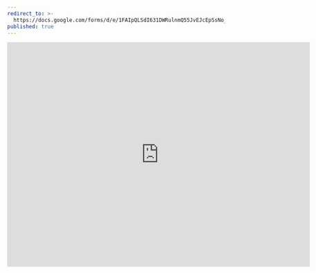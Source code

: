 ```yaml
---
redirect_to: >-
  https://docs.google.com/forms/d/e/1FAIpQLSdI631DWRulnmQ55JvEJcEpSsNo_J-1SvnEPrbC43PRaz11iw/viewform
published: true
---
```

<iframe src="https://docs.google.com/forms/d/e/1FAIpQLSdI631DWRulnmQ55JvEJcEpSsNo_J-1SvnEPrbC43PRaz11iw/viewform?embedded=true" width="700" height="520" frameborder="0" marginheight="0" marginwidth="0">Loading…</iframe>